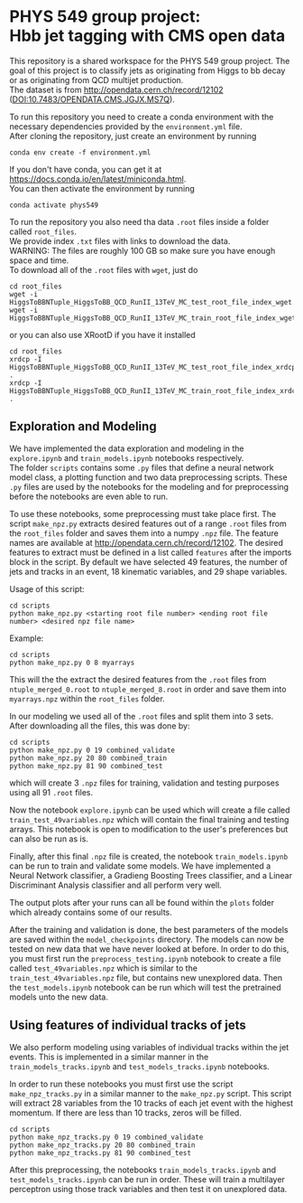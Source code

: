 # PHYS 549 group project: <br> Hbb jet tagging with CMS open data


This repository is a shared workspace for the PHYS 549 group project.
The goal of this project is to classify jets as originating from Higgs to bb decay or as originating from QCD multijet production.\
The dataset is from http://opendata.cern.ch/record/12102 ([DOI:10.7483/OPENDATA.CMS.JGJX.MS7Q](http://doi.org/10.7483/OPENDATA.CMS.JGJX.MS7Q)).

To run this repository you need to create a conda environment with the necessary dependencies provided by the `environment.yml` file.\
After cloning the repository, just create an environment by running 
```
conda env create -f environment.yml
```
If you don't have conda, you can get it at https://docs.conda.io/en/latest/miniconda.html. \
You can then activate the environment by running 
```
conda activate phys549
```
To run the repository you also need tha data `.root` files inside a folder called `root_files`.\
We provide index `.txt` files with links to download the data.\
WARNING: The files are roughly 100 GB so make sure you have enough space and time.\
To download all of the `.root` files with `wget`, just do
```
cd root_files
wget -i HiggsToBBNTuple_HiggsToBB_QCD_RunII_13TeV_MC_test_root_file_index_wget.txt
wget -i HiggsToBBNTuple_HiggsToBB_QCD_RunII_13TeV_MC_train_root_file_index_wget.txt
```
or you can also use XRootD if you have it installed
```
cd root_files
xrdcp -I HiggsToBBNTuple_HiggsToBB_QCD_RunII_13TeV_MC_test_root_file_index_xrdcp.txt .
xrdcp -I HiggsToBBNTuple_HiggsToBB_QCD_RunII_13TeV_MC_train_root_file_index_xrdcp.txt .
```

## Exploration and Modeling

We have implemented the data exploration and modeling in the `explore.ipynb` and `train_models.ipynb` notebooks respectively.\
The folder `scripts` contains some `.py` files that define a neural network model class, a plotting function and two data preprocessing scripts.
These `.py` files are used by the notebooks for the modeling and for preprocessing before the notebooks are even able to run.

To use these notebooks, some preprocessing must take place first.
The script `make_npz.py` extracts desired features out of a range `.root` files from the `root_files` folder and saves them into a numpy `.npz` file.
The feature names are available at http://opendata.cern.ch/record/12102.
The desired features to extract must be defined in a list called `features` after the imports block in the script.
By default we have selected 49 features, the number of jets and tracks in an event, 18 kinematic variables, and 29 shape variables.

Usage of this script:
```
cd scripts
python make_npz.py <starting root file number> <ending root file number> <desired npz file name>
```
Example:
```
cd scripts
python make_npz.py 0 8 myarrays
```
This will the the extract the desired features from the `.root` files from `ntuple_merged_0.root` to `ntuple_merged_8.root` in order and save them into `myarrays.npz` within the `root_files` folder.

In our modeling we used all of the `.root` files and split them into 3 sets. After downloading all the files, this was done by:
```
cd scripts
python make_npz.py 0 19 combined_validate
python make_npz.py 20 80 combined_train
python make_npz.py 81 90 combined_test
```
which will create 3 `.npz` files for training, validation and testing purposes using all 91 `.root` files.

Now the notebook `explore.ipynb` can be used which will create a file called `train_test_49variables.npz` which will contain the final training and testing arrays. This notebook is open to modification to the user's preferences but can also be run as is.

Finally, after this final `.npz` file is created, the notebook `train_models.ipynb` can be run to train and validate some models.
We have implemented a Neural Network classifier, a Gradieng Boosting Trees classifier, and a Linear Discriminant Analysis classifier and all perform very well.

The output plots after your runs can all be found within the `plots` folder which already contains some of our results.

After the training and validation is done, the best parameters of the models are saved within the `model_checkpoints` directory.
The models can now be tested on new data that we have never looked at before.
In order to do this, you must first run the `preprocess_testing.ipynb` notebook to create a file called `test_49variables.npz` which is similar to the `train_test_49variables.npz` file, but contains new unexplored data.
Then the `test_models.ipynb` notebook can be run which will test the pretrained models unto the new data.

## Using features of individual tracks of jets

We also perform modeling using variables of individual tracks within the jet events.
This is implemented in a similar manner in the `train_models_tracks.ipynb` and `test_models_tracks.ipynb` notebooks.

In order to run these notebooks you must first use the script `make_npz_tracks.py` in a similar manner to the `make_npz.py` script.
This script will extract 28 variables from the 10 tracks of each jet event with the highest momentum.
If there are less than 10 tracks, zeros will be filled.
````
cd scripts
python make_npz_tracks.py 0 19 combined_validate
python make_npz_tracks.py 20 80 combined_train
python make_npz_tracks.py 81 90 combined_test
````
After this preprocessing, the notebooks `train_models_tracks.ipynb` and `test_models_tracks.ipynb` can be run in order.
These will train a multilayer perceptron using those track variables and then test it on unexplored data.